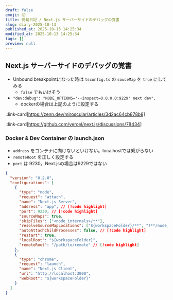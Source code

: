 ```yaml
---
draft: false
emoji: 😙
title: 開発日記 / Next.js サーバーサイドのデバッグの覚書
slug: diary-2025-10-13
published_at: 2025-10-13 14:25:34
modified_at: 2025-10-13 14:25:34
tags: []
preview: null
---
```


## Next.js サーバーサイドのデバッグの覚書

- Unbound breakpointになった時は `tsconfig.ts` の `souceMap` を `true` にしてみる
  - `false` でもいけそう
- `"dev:debug": "NODE_OPTIONS='--inspect=0.0.0.0:9229' next dev",`
  - dockerの場合は上記のように設定する

::link-card[https://zenn.dev/miroscular/articles/3d2ac64cb878b8]

::link-card[https://github.com/vercel/next.js/discussions/78434]

### Docker & Dev Container の launch.json

- `address` をコンテナに向けないといけない。localhostでは繋がらない
- `remoteRoot` を正しく設定する
- `port` は 9230。Next.jsの場合は9229ではない

```json:launch.json
{
  "version": "0.2.0",
  "configurations": [
    {
      "type": "node",
      "request": "attach",
      "name": "Next.js Server",
      "address": "app", // [!code highlight]
      "port": 9230, // [!code highlight]
      "sourceMaps": true,
      "skipFiles": ["<node_internals>/**"],
      "resolveSourceMapLocations": ["${workspaceFolder}/**", "!**/node_modules/**", "!**/.next/**"],
      "autoAttachChildProcesses": false, // [!code highlight]
      "restart": true,
      "localRoot": "${workspaceFolder}",
      "remoteRoot": "/path/to/remote" // [!code highlight]
    },
    {
      "type": "chrome",
      "request": "launch",
      "name": "Next.js Client",
      "url": "http://localhost:3000",
      "webRoot": "${workspaceFolder}"
    }
  ]
}
```
